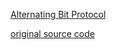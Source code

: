 
[Alternating Bit Protocol](https://en.wikipedia.org/wiki/Alternating_bit_protocol)

[original source code](https://github.com/quux00/PlusCal-Examples/blob/master/AltBitProtocol/AltBitProtocol.tla)
